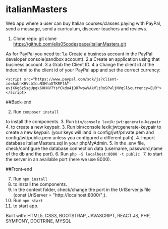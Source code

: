 # italianMasters

Web app where a user can buy Italian courses/classes paying with PayPal, send a message, send a curriculum, discover teachers and reviews.


1. Clone repo: git clone https://github.com/elis05codespace/italianMasters.git



As for PayPal you need to:
1.a Create a business account in the PayPal developer console(sandbox account).
2.a Create an application using that business account.
3.a Grab the Client ID.
4.a Change the client id at the index.html to the client id of your PayPal app and set the correct currency:

    <script src="https://www.paypal.com/sdk/js?client-id=AaUhKHVcbIcuN3HhaGTKRPfAT-evjXKg6z5sgUpgk6OHNV7YsYCkdu4jQH7wpwVAkVlzRoSPwljNVqSl&currency=EUR"></script>



##Back-end
  
2. Run ```composer install```

 to install the components. 
3. Run ```bin/console lexik:jwt:generate-keypair ```
4. to create a new keypair. 
3. Run bin/console lexik:jwt:generate-keypair to create a new keypair. 
(your keys will land in config/jwt/private.pem and config/jwt/public.pem unless you configured a different path).
4. Import database italianMasters.sql in your phpMyAdmin.
5. In the .env file, check/configure the database connection data (username, password,name of the db and the port).
6. Run ```php -S localhost:8000 -t public ```
7. to start the server in an available port (here we use 8000).


##Front-end

7. Run ```npm install ```
8. to install the components. 
9. In the context folder, check/change the port in the UrlServer.js file (const UrlServer = "http://localhost:8000/";).
10. Run ```npm start ```
11. to start app.



Built with:
HTML5, CSS3, BOOTSTRAP, JAVASCRIPT, REACT.JS, PHP, SYMFONY, DOCTRINE, MYSQL
